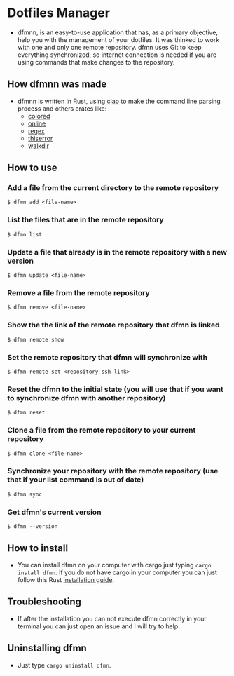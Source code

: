 # Dotfiles Manager

- dfmnn, is an easy-to-use application that has, as a primary objective, help you with the management of your dotfiles. It was thinked to work with one and only one remote repository. dfmn uses Git to keep everything synchronized, so internet connection is needed if you are using commands that make changes to the repository.

## How dfmnn was made

- dfmnn is written in Rust, using [clap](https://crates.io/crates/clap) to make the command line parsing process and others crates like:
    - [colored](https://crates.io/crates/colored)
    - [online](https://crates.io/crates/online)
    - [regex](https://crates.io/crates/regex)
    - [thiserror](https://crates.io/crates/thiserror)
    - [walkdir](https://crates.io/crates/walkdir)

## How to use

### Add a file from the current directory to the remote repository

```
$ dfmn add <file-name>
```

### List the files that are in the remote repository

```
$ dfmn list
```

### Update a file that already is in the remote repository with a new version

```
$ dfmn update <file-name>
```

### Remove a file from the remote repository

```
$ dfmn remove <file-name>
```

### Show the the link of the remote repository that dfmn is linked

```
$ dfmn remote show
```

### Set the remote repository that dfmn will synchronize with

```
$ dfmn remote set <repository-ssh-link>
```

### Reset the dfmn to the initial state (you will use that if you want to synchronize dfmn with another repository)

```
$ dfmn reset
```

### Clone a file from the remote repository to your current repository

```
$ dfmn clone <file-name>
```

### Synchronize your repository with the remote repository (use that if your list command is out of date)

```
$ dfmn sync
```

### Get dfmn's current version

```
$ dfmn --version
```

## How to install

- You can install dfmn on your computer with cargo just typing ```cargo install dfmn```. If you do not have cargo in your computer you can just follow this Rust [installation guide](https://www.rust-lang.org/tools/install).

## Troubleshooting

- If after the installation you can not execute dfmn correctly in your terminal you can just open an issue and I will try to help.

## Uninstalling dfmn

- Just type ```cargo uninstall dfmn```.